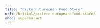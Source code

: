 ```yaml
---
title: "Eastern European Food Store"
url: /bristol/eastern-european-food-store/
shop: supermarket
---
```

